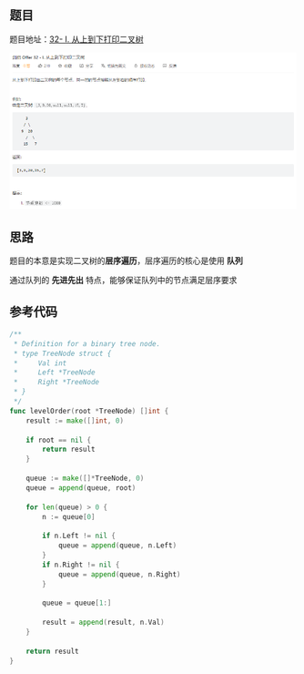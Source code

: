 ## 题目

题目地址：[32- I. 从上到下打印二叉树](https://leetcode.cn/problems/cong-shang-dao-xia-da-yin-er-cha-shu-lcof/)

![](./images/image-20220720140540832.png)



## 思路

题目的本意是实现二叉树的**层序遍历**，层序遍历的核心是使用 **队列**

通过队列的 **先进先出** 特点，能够保证队列中的节点满足层序要求



## 参考代码

```go
/**
 * Definition for a binary tree node.
 * type TreeNode struct {
 *     Val int
 *     Left *TreeNode
 *     Right *TreeNode
 * }
 */
func levelOrder(root *TreeNode) []int {
    result := make([]int, 0)

    if root == nil {
        return result
    }

    queue := make([]*TreeNode, 0)
    queue = append(queue, root)

    for len(queue) > 0 {
        n := queue[0]
        
        if n.Left != nil {
            queue = append(queue, n.Left)
        }
        if n.Right != nil {
            queue = append(queue, n.Right)
        }

        queue = queue[1:]

        result = append(result, n.Val)
    }

    return result
}
```

